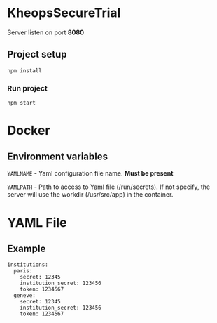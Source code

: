 # KheopsSecureTrial

Server listen on port **8080**

## Project setup
```
npm install
```

### Run project
```
npm start
```

# Docker

## Environment variables

`YAMLNAME` - Yaml configuration file name. **Must be present**

`YAMLPATH` - Path to access to Yaml file (/run/secrets). If not specify, the server will use the workdir (/usr/src/app) in the container.

# YAML File

## Example

```
institutions:
  paris:
    secret: 12345
    institution_secret: 123456
    token: 1234567
  geneve:
    secret: 12345
    institution_secret: 123456
    token: 1234567
```
